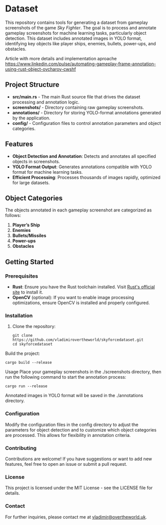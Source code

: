 #  Dataset

This repository contains tools for generating a dataset from gameplay screenshots of the game *Sky Fighter*. The goal is to process and annotate gameplay screenshots for machine learning tasks, particularly object detection. This dataset includes annotated images in YOLO format, identifying key objects like player ships, enemies, bullets, power-ups, and obstacles.

Article with more details and implementation aproache
https://www.linkedin.com/pulse/automating-gameplay-frame-annotation-using-rust-object-ovcharov-cwshf

## Project Structure

- **src/main.rs** - The main Rust source file that drives the dataset processing and annotation logic.
- **screenshots/** - Directory containing raw gameplay screenshots.
- **annotations/** - Directory for storing YOLO-format annotations generated by the application.
- **config/** - Configuration files to control annotation parameters and object categories.

## Features

- **Object Detection and Annotation**: Detects and annotates all specified objects in screenshots.
- **YOLO Format Output**: Generates annotations compatible with YOLO format for machine learning tasks.
- **Efficient Processing**: Processes thousands of images rapidly, optimized for large datasets.

## Object Categories

The objects annotated in each gameplay screenshot are categorized as follows:

1. **Player’s Ship**
2. **Enemies**
3. **Bullets/Missiles**
4. **Power-ups**
5. **Obstacles**

## Getting Started

### Prerequisites

- **Rust**: Ensure you have the Rust toolchain installed. Visit [Rust's official site](https://www.rust-lang.org/tools/install) to install it.
- **OpenCV** (optional): If you want to enable image processing optimizations, ensure OpenCV is installed and properly configured.

### Installation

1. Clone the repository:
   ```
   git clone https://github.com/vladimirovertheworld/skyforcedataset.git
   cd skyforcedataset
   ```
   
Build the project:
```
cargo build --release
```
Usage
Place your gameplay screenshots in the ./screenshots directory, then run the following command to start the annotation process:
```
cargo run --release
```
Annotated images in YOLO format will be saved in the ./annotations directory.

### Configuration

Modify the configuration files in the config directory to adjust the parameters for object detection and to customize which object categories are processed. This allows for flexibility in annotation criteria.

### Contributing
Contributions are welcome! If you have suggestions or want to add new features, feel free to open an issue or submit a pull request.

### License
This project is licensed under the MIT License - see the LICENSE file for details.

### Contact
For further inquiries, please contact me at vladimir@overtheworld.uk.
